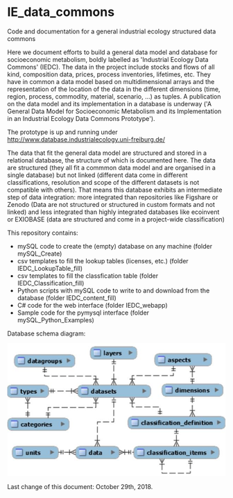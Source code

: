 # IE_data_commons
Code and documentation for a general industrial ecology structured data commons

Here we document efforts to build a general data model and database for socioeconomic metabolism, boldly labelled as 'Industrial Ecology Data Commons' (IEDC). The data in the project include stocks and flows of all kind, composition data, prices, process inventories, lifetimes, etc. They have in common a data model based on multidimensional arrays and the representation of the location of the data in the different dimensions (time, region, process, commodity, material, scenario, ...) as tuples. A publication on the data model and its implementation in a database is underway ('A General Data Model for Socioeconomic Metabolism and its Implementation in an Industrial Ecology Data Commons Prototype'). 

The prototype is up and running under http://www.database.industrialecology.uni-freiburg.de/

The data that fit the general data model are structured and stored in a relational database, the structure of which is documented here.
The data are structured (they all fit a commmon data model and are organised in a single database) but not linked (different data come in different classifications, resolution and scope of the different datasets is not compatible with others). That means this database exhibits an intermediate step of data integration: more integrated than repositories like Figshare or Zenodo (Data are not structured or structured in custom formats and not linked) and less integrated than highly integrated databases like ecoinvent or EXIOBASE (data are structured and come in a project-wide classification)

This repository contains:
* mySQL code to create the (empty) database on any machine (folder mySQL_Create)
* csv templates to fill the lookup tables (licenses, etc.) (folder IEDC_LookupTable_fill)
* csv templates to fill the classfication table (folder IEDC_Classification_fill)
* Python scripts with mySQL code to write to and download from the database (folder IEDC_content_fill)
* C# code for the web interface (folder IEDC_webapp)
* Sample code for the pymysql interface (folder mySQL_Python_Examples)

Database schema diagram:

![IEDC relational database schema diagram, showing only main tables and relationships](/doc/IEDC-EER-MainTables.JPG)

Last change of this document: October 29th, 2018.
